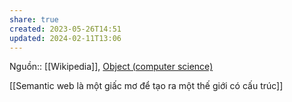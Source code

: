 ```yaml
---
share: true
created: 2023-05-26T14:51
updated: 2024-02-11T13:06
---
```

Nguồn:: [[Wikipedia]], [Object (computer science)](https://en.wikipedia.org/wiki/Object_(computer_science))

[[Semantic web là một giấc mơ để tạo ra một thế giới có cấu trúc]] 